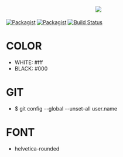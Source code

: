 <h1 align="center">
    <a href="#">
        <img src="https://galaxy.edu.pe/wp-content/uploads/2019/08/logo.png" />
    </a>
</h1>


[![Packagist](https://img.shields.io/packagist/v/yii2-starter-kit/yii2-starter-kit.svg)](https://packagist.org/packages/yii2-starter-kit/yii2-starter-kit)
[![Packagist](https://img.shields.io/packagist/dt/yii2-starter-kit/yii2-starter-kit.svg)](https://packagist.org/packages/yii2-starter-kit/yii2-starter-kit)
[![Build Status](https://travis-ci.org/yii2-starter-kit/yii2-starter-kit.svg?branch=master)](https://travis-ci.org/yii2-starter-kit/yii2-starter-kit)




COLOR 
=====

* WHITE: #fff
* BLACK: #000


GIT
====
* $ git config --global --unset-all user.name




FONT
=====
* helvetica-rounded
